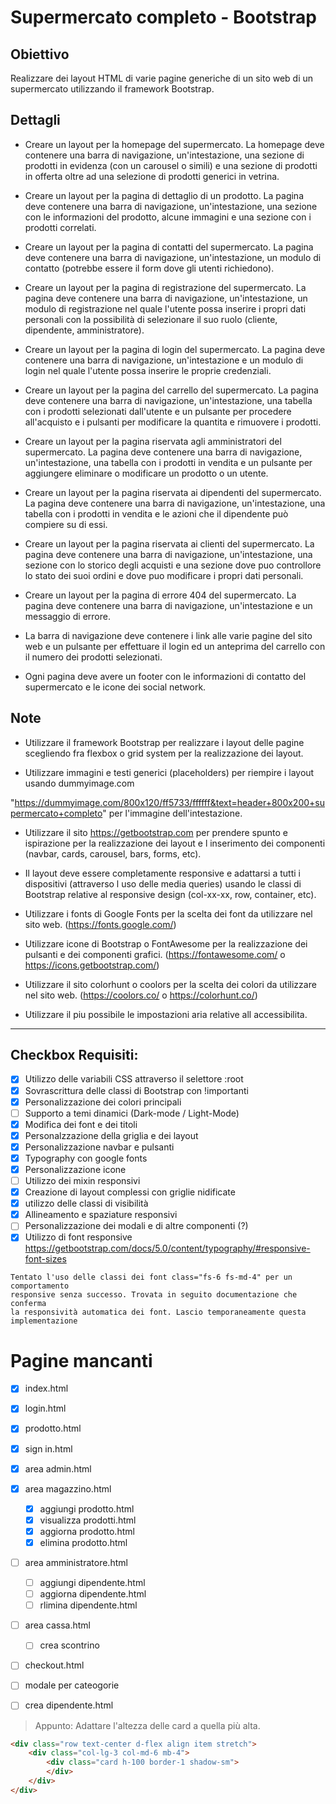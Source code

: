 # Supermercato completo - Bootstrap

## Obiettivo

Realizzare dei layout HTML di varie pagine generiche di un sito web di un supermercato utilizzando il framework Bootstrap.

## Dettagli

- Creare un layout per la homepage del supermercato. La homepage deve contenere una barra di navigazione, un'intestazione, una sezione di prodotti in evidenza (con un carousel o simili) e una sezione di prodotti in offerta oltre ad una selezione di prodotti generici in vetrina.

- Creare un layout per la pagina di dettaglio di un prodotto. La pagina deve contenere una barra di navigazione, un'intestazione, una sezione con le informazioni del prodotto, alcune immagini e una sezione con i prodotti correlati.

- Creare un layout per la pagina di contatti del supermercato. La pagina deve contenere una barra di navigazione, un'intestazione, un modulo di contatto (potrebbe essere il form dove gli utenti richiedono).

- Creare un layout per la pagina di registrazione del supermercato. La pagina deve contenere una barra di navigazione, un'intestazione, un modulo di registrazione nel quale l'utente possa inserire i propri dati personali con la possibilità di selezionare il suo ruolo (cliente, dipendente, amministratore).

- Creare un layout per la pagina di login del supermercato. La pagina deve contenere una barra di navigazione, un'intestazione e un modulo di login nel quale l'utente possa inserire le proprie credenziali.

- Creare un layout per la pagina del carrello del supermercato. La pagina deve contenere una barra di navigazione, un'intestazione, una tabella con i prodotti selezionati dall'utente e un pulsante per procedere all'acquisto e i pulsanti per modificare la quantita e rimuovere i prodotti.

- Creare un layout per la pagina riservata agli amministratori del supermercato. La pagina deve contenere una barra di navigazione, un'intestazione, una tabella con i prodotti in vendita e un pulsante per aggiungere eliminare o modificare un prodotto o un utente.

- Creare un layout per la pagina riservata ai dipendenti del supermercato. La pagina deve contenere una barra di navigazione, un'intestazione, una tabella con i prodotti in vendita e le azioni che il dipendente può compiere su di essi.

- Creare un layout per la pagina riservata ai clienti del supermercato. La pagina deve contenere una barra di navigazione, un'intestazione, una sezione con lo storico degli acquisti e una sezione dove puo controllore lo stato dei suoi ordini e dove puo modificare i propri dati personali.

- Creare un layout per la pagina di errore 404 del supermercato. La pagina deve contenere una barra di navigazione, un'intestazione e un messaggio di errore.

- La barra di navigazione deve contenere i link alle varie pagine del sito web e un pulsante per effettuare il login ed un anteprima del carrello con il numero dei prodotti selezionati.

- Ogni pagina deve avere un footer con le informazioni di contatto del supermercato e le icone dei social network.

## Note

- Utilizzare il framework Bootstrap per realizzare i layout delle pagine scegliendo fra flexbox o grid system per la realizzazione dei layout.

- Utilizzare immagini e testi generici (placeholders) per riempire i layout usando dummyimage.com

"https://dummyimage.com/800x120/ff5733/ffffff&text=header+800x200+supermercato+completo" per l'immagine dell'intestazione.

- Utilizzare il sito https://getbootstrap.com per prendere spunto e ispirazione per la realizzazione dei layout e l inserimento dei componenti (navbar, cards, carousel, bars, forms, etc).

- Il layout deve essere completamente responsive e adattarsi a tutti i dispositivi (attraverso l uso delle media queries) usando le classi di Bootstrap relative al responsive design (col-xx-xx, row, container, etc).

- Utilizzare i fonts di Google Fonts per la scelta dei font da utilizzare nel sito web. (https://fonts.google.com/)

- Utilizzare icone di Bootstrap o FontAwesome per la realizzazione dei pulsanti e dei componenti grafici. (https://fontawesome.com/ o https://icons.getbootstrap.com/)

- Utilizzare il sito colorhunt o coolors per la scelta dei colori da utilizzare nel sito web. (https://coolors.co/ o https://colorhunt.co/)

- Utilizzare il piu possibile le impostazioni aria relative all accessibilita.

---

## Checkbox Requisiti:

- [x] Utilizzo delle variabili CSS attraverso il selettore :root
- [x] Sovrascrittura delle classi di Bootstrap con !importanti
- [x] Personalizzazione dei colori principali
- [ ] Supporto a temi dinamici (Dark-mode / Light-Mode)
- [x] Modifica dei font e dei titoli
- [x] Personalzzazione della griglia e dei layout
- [x] Personalizzazione navbar e pulsanti
- [x] Typography con google fonts
- [x] Personalizzazione icone
- [ ] Utilizzo dei mixin responsivi
- [x] Creazione di layout complessi con griglie nidificate
- [x] utilizzo delle classi di visibilità
- [x] Allineamento e spaziature responsivi
- [ ] Personalizzazione dei modali e di altre componenti (?)
- [x] Utilizzo di font responsive
      https://getbootstrap.com/docs/5.0/content/typography/#responsive-font-sizes

```
Tentato l'uso delle classi dei font class="fs-6 fs-md-4" per un comportamento
responsive senza successo. Trovata in seguito documentazione che conferma
la responsività automatica dei font. Lascio temporaneamente questa implementazione
```

# Pagine mancanti

- [x] index.html
- [x] login.html
- [x] prodotto.html
- [x] sign in.html
- [x] area admin.html

- [x] area magazzino.html

  - [x] aggiungi prodotto.html
  - [x] visualizza prodotti.html
  - [x] aggiorna prodotto.html
  - [x] elimina prodotto.html

- [ ] area amministratore.html

  - [ ] aggiungi dipendente.html
  - [ ] aggiorna dipendente.html
  - [ ] rlimina dipendente.html

- [ ] area cassa.html

  - [ ] crea scontrino

- [ ] checkout.html
- [ ] modale per cateogorie
- [ ] crea dipendente.html

> Appunto:
Adattare l'altezza delle card a quella più alta.

```html
<div class="row text-center d-flex align item stretch">
    <div class="col-lg-3 col-md-6 mb-4">
        <div class="card h-100 border-1 shadow-sm">
        </div>
    </div>
</div>
```
